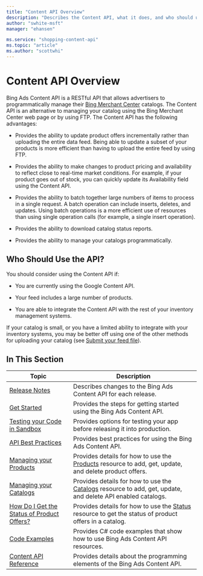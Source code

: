 ```yaml
---
title: "Content API Overview"
description: "Describes the Content API, what it does, and who should use it."
author: "swhite-msft"
manager: "ehansen"

ms.service: "shopping-content-api"
ms.topic: "article"
ms.author: "scottwhi"
---
```

# Content API Overview
Bing Ads Content API is a RESTful API that allows advertisers to programmatically 
manage their [Bing Merchant Center](http://help.bingads.microsoft.com/#apex/3/en/51083/1) catalogs. The Content API is an alternative to managing your catalog using the Bing Merchant Center web page or by using FTP. The Content API has the following advantages:

-   Provides the ability to update product offers incrementally rather than uploading the entire data feed. Being able to update  a subset of your products is more efficient than having to upload the entire feed by using FTP.

-   Provides the ability to make changes to product pricing and availability to reflect close to real-time market conditions. For example, if your product goes out of stock, you can quickly update its Availability field using the Content API.

-   Provides the ability to batch together large numbers of items to process in a single request. A batch operation can include inserts, deletes, and updates. Using batch operations is a more efficient use of resources than using single operation calls (for example, a single insert operation).

-   Provides the ability to download catalog status reports.

-   Provides the ability to manage your catalogs programmatically.


## Who Should Use the API?
You should consider using the Content API if:

-   You are currently using the Google Content API. 

-   Your feed includes a large number of products.

-   You are able to integrate the Content API with the rest of your inventory management systems.

If your catalog is small, or you have a limited ability to integrate with your inventory systems, you may be better off using one of the other methods for uploading your catalog (see [Submit your feed file](http://help.bingads.microsoft.com/#apex/3/en/51086/1)).



## In This Section

|Topic|Description|
|---------|---------------|
|[Release Notes](/bingads/shopping-content/release-notes.md)|Describes changes to the Bing Ads Content API for each release.|
|[Get Started](/bingads/shopping-content/get-started.md)|Provides the steps for getting started using the Bing Ads Content API.|
|[Testing your Code in Sandbox](/bingads/shopping-content/test-code-sandbox.md)|Provides options for testing your app before releasing it into production.|
|[API Best Practices](/bingads/shopping-content/api-best-practices.md)|Provides best practices for using the Bing Ads Content API.|
|[Managing your Products](/bingads/shopping-content/manage-products.md)|Provides details for how to use the [Products](/bingads/shopping-content/products-resource.md) resource to add, get, update, and delete product offers.|
|[Managing your Catalogs](/bingads/shopping-content/manage-catalogs.md)|Provides details for how to use the [Catalogs](/bingads/shopping-content/catalogs-resource.md) resource to add, get, update, and delete API enabled catalogs.|
|[How Do I Get the Status of Product Offers?](/bingads/shopping-content/how-get-status-product-offers.md)|Provides details for how to use the [Status](/bingads/shopping-content/catalogs-resource.md) resource to get the status of product offers in a catalog.|
|[Code Examples](/bingads/shopping-content/code-examples.md)|Provides C# code examples that show how to use Bing Ads Content API resources.|
|[Content API Reference](/bingads/shopping-content/reference.md)|Provides details about the programming elements of the Bing Ads Content API.|

